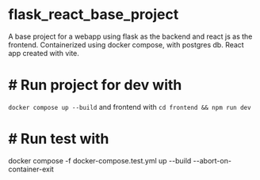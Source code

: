# flask_react_base_project
A base project for a webapp using flask as the backend and react js as the frontend. Containerized using docker compose, with postgres db. 
React app created with vite. 


# # Run project for dev with
`docker compose up --build`
and frontend with 
`cd frontend && npm run dev`

# # Run test with
docker compose -f docker-compose.test.yml up --build --abort-on-container-exit